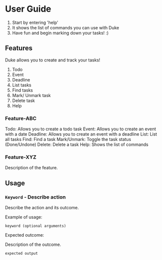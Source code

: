 # User Guide

1. Start by entering 'help'
2. It shows the list of commands you can use with Duke
3. Have fun and begin marking down your tasks! :)

## Features

Duke allows you to create and track your tasks!

1. Todo
2. Event
3. Deadline
4. List tasks
5. Find tasks
6. Mark/ Unmark task
7. Delete task
8. Help 

### Feature-ABC

Todo: Allows you to create a todo task
Event: Allows you to create an event with a date
Deadline: Allows you to create an event with a deadline
List: List all tasks
Find: Find a task
Mark/Unmark: Toggle the task status (Done/Undone)
Delete: Delete a task
Help: Shows the list of commands 

### Feature-XYZ

Description of the feature.

## Usage

### `Keyword` - Describe action

Describe the action and its outcome.

Example of usage: 

`keyword (optional arguments)`

Expected outcome:

Description of the outcome.

```
expected output
```
